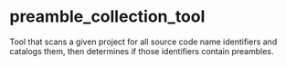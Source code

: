 # preamble_collection_tool
Tool that scans a given project for all source code name identifiers and catalogs them, then determines if those identifiers contain preambles.
